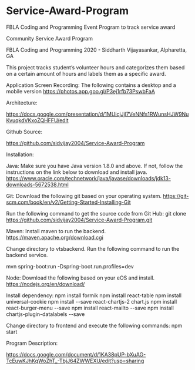# Service-Award-Program
FBLA Coding and Programming Event Program to track service award

Community Service Award Program

FBLA Coding and Programming 2020 - Siddharth Vijayasankar, Alpharetta, GA

This project tracks student’s volunteer hours and categorizes them based on a certain amount of hours and labels them as a specific award. 


Application Screen Recording:
The following contains a desktop and a mobile version
https://photos.app.goo.gl/P3ej1rfb73PswbFaA

Architecture:

https://docs.google.com/presentation/d/1MUicjJjl7VeNNfs1RWunsHJW9NuKvuqkdVKxoZQHFFU/edit







Github Source:

https://github.com/sidvijay2004/Service-Award-Program

Installation:

Java: 
Make sure you have Java version 1.8.0 and above. If not, follow the instructions on the link below to download and install java.
https://www.oracle.com/technetwork/java/javase/downloads/jdk13-downloads-5672538.html

Git:
Download the following git based on your operating system.
https://git-scm.com/book/en/v2/Getting-Started-Installing-Git

Run the following command to get the source code from Git Hub:
git clone https://github.com/sidvijay2004/Service-Award-Program.git

Maven: 
Install maven to run the backend.
https://maven.apache.org/download.cgi

Change directory to vtsbackend.
Run the following command to run the backend service.

mvn spring-boot:run -Dspring-boot.run.profiles=dev

Node:
Download the following based on your eOS and install.
https://nodejs.org/en/download/

Install dependency: 
npm install formik
npm install react-table
npm install universal-cookie
npm install --save react-chartjs-2 chart.js
npm install react-burger-menu --save
npm install react-mailto --save 
npm install chartjs-plugin-datalabels --save



Change directory to frontend and execute the following commands:
npm start


Program Description: 

https://docs.google.com/document/d/1KA38pUP-bXuAG-TcEuwKJhKqWoZhT_-TbjJ64ZWWEXU/edit?usp=sharing
